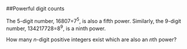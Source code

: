 ##Powerful digit counts

The 5-digit number, 16807=7<sup>5</sup>, is also a fifth power. Similarly, the 9-digit number, 134217728=8<sup>9</sup>, is a ninth power.

How many <i>n</i>-digit positive integers exist which are also an <i>n</i>th power?
